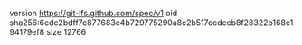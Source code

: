 version https://git-lfs.github.com/spec/v1
oid sha256:6cdc2bdff7c877683c4b729775290a8c2b517cedecb8f28322b168c194179ef8
size 12766
